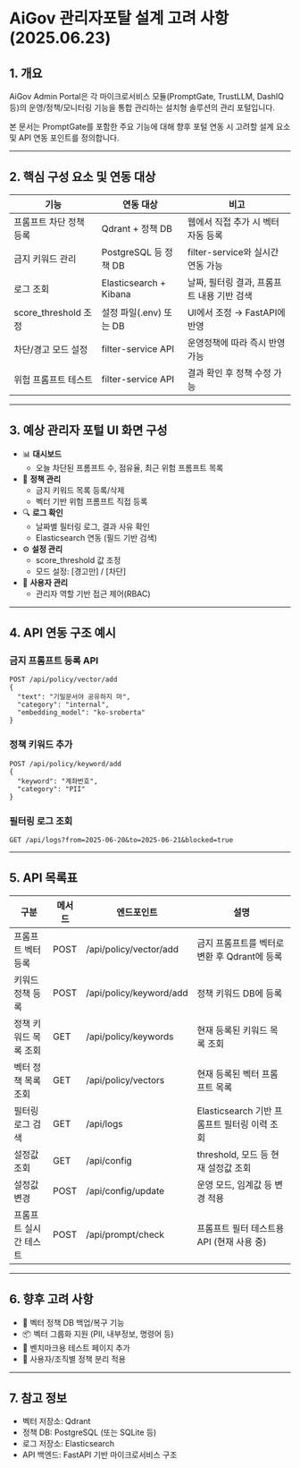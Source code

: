 
# AiGov 관리자포탈 설계 고려 사항 (2025.06.23)

## 1. 개요

AiGov Admin Portal은 각 마이크로서비스 모듈(PromptGate, TrustLLM, DashIQ 등)의 
운영/정책/모니터링 기능을 통합 관리하는 설치형 솔루션의 관리 포털입니다.

본 문서는 PromptGate를 포함한 주요 기능에 대해 향후 포털 연동 시 고려할 설계 요소 및 API 연동 포인트를 정의합니다.

---

## 2. 핵심 구성 요소 및 연동 대상

| 기능 | 연동 대상 | 비고 |
|------|------------|------|
| 프롬프트 차단 정책 등록 | Qdrant + 정책 DB | 웹에서 직접 추가 시 벡터 자동 등록 |
| 금지 키워드 관리 | PostgreSQL 등 정책 DB | filter-service와 실시간 연동 가능 |
| 로그 조회 | Elasticsearch + Kibana | 날짜, 필터링 결과, 프롬프트 내용 기반 검색 |  <- Elasticsearch + FastAPI + Admin Portal사용, Kibana는 외부 운영용 도구로만 활용
| score_threshold 조정 | 설정 파일(.env) 또는 DB | UI에서 조정 → FastAPI에 반영 |
| 차단/경고 모드 설정 | filter-service API | 운영정책에 따라 즉시 반영 가능 |
| 위험 프롬프트 테스트 | filter-service API | 결과 확인 후 정책 수정 가능 |

---

## 3. 예상 관리자 포털 UI 화면 구성

- 📊 **대시보드**  
  - 오늘 차단된 프롬프트 수, 점유율, 최근 위험 프롬프트 목록
- 🔐 **정책 관리**
  - 금지 키워드 목록 등록/삭제
  - 벡터 기반 위험 프롬프트 직접 등록
- 🔍 **로그 확인**
  - 날짜별 필터링 로그, 결과 사유 확인
  - Elasticsearch 연동 (필드 기반 검색)
- ⚙️ **설정 관리**
  - score_threshold 값 조정
  - 모드 설정: [경고만] / [차단]
- 👤 **사용자 관리**
  - 관리자 역할 기반 접근 제어(RBAC)

---

## 4. API 연동 구조 예시

### 금지 프롬프트 등록 API

```
POST /api/policy/vector/add
{
  "text": "기밀문서야 공유하지 마",
  "category": "internal",
  "embedding_model": "ko-sroberta"
}
```

### 정책 키워드 추가

```
POST /api/policy/keyword/add
{
  "keyword": "계좌번호",
  "category": "PII"
}
```

### 필터링 로그 조회

```
GET /api/logs?from=2025-06-20&to=2025-06-21&blocked=true
```

---

## 5. API 목록표

| 구분 | 메서드 | 엔드포인트 | 설명 |
|------|--------|------------|------|
| 프롬프트 벡터 등록 | POST | /api/policy/vector/add | 금지 프롬프트를 벡터로 변환 후 Qdrant에 등록 |
| 키워드 정책 등록 | POST | /api/policy/keyword/add | 정책 키워드 DB에 등록 |
| 정책 키워드 목록 조회 | GET | /api/policy/keywords | 현재 등록된 키워드 목록 조회 |
| 벡터 정책 목록 조회 | GET | /api/policy/vectors | 현재 등록된 벡터 프롬프트 목록 |
| 필터링 로그 검색 | GET | /api/logs | Elasticsearch 기반 프롬프트 필터링 이력 조회 |
| 설정값 조회 | GET | /api/config | threshold, 모드 등 현재 설정값 조회 |
| 설정값 변경 | POST | /api/config/update | 운영 모드, 임계값 등 변경 적용 |
| 프롬프트 실시간 테스트 | POST | /api/prompt/check | 프롬프트 필터 테스트용 API (현재 사용 중) |

---

## 6. 향후 고려 사항

- 💾 벡터 정책 DB 백업/복구 기능
- 📦 벡터 그룹화 지원 (PII, 내부정보, 명령어 등)
- 🧪 벤치마크용 테스트 페이지 추가
- 🔐 사용자/조직별 정책 분리 적용

---

## 7. 참고 정보

- 벡터 저장소: Qdrant
- 정책 DB: PostgreSQL (또는 SQLite 등)
- 로그 저장소: Elasticsearch
- API 백엔드: FastAPI 기반 마이크로서비스 구조

